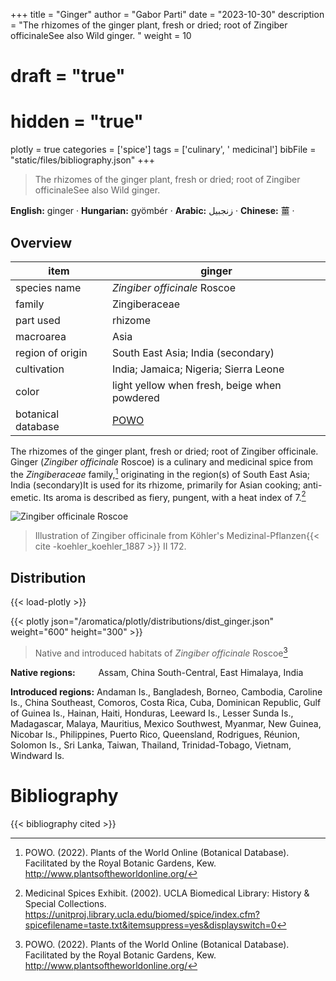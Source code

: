 +++
title = "Ginger"
author = "Gabor Parti"
date = "2023-10-30"
description = "The rhizomes of the ginger plant, fresh or dried; root of Zingiber officinaleSee also Wild ginger. "
weight = 10
# draft = "true"
# hidden = "true"
plotly = true
categories = ['spice']
tags = ['culinary', ' medicinal']
bibFile = "static/files/bibliography.json"
+++

>The rhizomes of the ginger plant, fresh or dried; root of Zingiber officinaleSee also Wild ginger. 

<p style="text-align:center;">

**English:** ginger · **Hungarian:** gyömbér · **Arabic:** <span class="arabic-text" dir="rtl">زنجبيل</span> · **Chinese:** <span class="chinese-text">薑</span> · 

</p>

## Overview

|       item       |                       ginger                      |
|------------------|---------------------------------------------------|
|   species name   |            *Zingiber officinale* Roscoe           |
|      family      |                   Zingiberaceae                   |
|     part used    |                      rhizome                      |
|     macroarea    |                        Asia                       |
| region of origin |         South East Asia; India (secondary)        |
|    cultivation   |       India; Jamaica; Nigeria; Sierra Leone       |
|       color      |    light yellow when fresh, beige when powdered   |
|botanical database|[POWO](https://powo.science.kew.org/taxon/798372-1)|

The rhizomes of the ginger plant, fresh or dried; root of Zingiber officinale. Ginger (*Zingiber officinale* Roscoe) is a culinary and medicinal spice from the *Zingiberaceae* family,[^powo] originating in the region(s) of South East Asia; India (secondary)It is used for its rhizome, primarily for Asian cooking; anti-emetic. Its aroma is described as fiery, pungent, with a heat index of 7.[^ucla_medicinal_2002]

![*Zingiber officinale* Roscoe](/images/illustrations/ginger.png?width=40rem "Illustration of Zingiber officinale from Köhler's Medizinal-Pflanzen")

>Illustration of Zingiber officinale from Köhler's Medizinal-Pflanzen{{< cite -koehler_koehler_1887 >}} II 172.

## Distribution

{{< load-plotly >}}

{{< plotly json="/aromatica/plotly/distributions/dist_ginger.json" weight="600" height="300" >}}

>Native and introduced habitats of *Zingiber officinale* Roscoe[^powo]

<p style="text-align:left;">

**Native regions:** &ensp; &ensp; &ensp; Assam, China South-Central, East Himalaya, India

**Introduced regions:** Andaman Is., Bangladesh, Borneo, Cambodia, Caroline Is., China Southeast, Comoros, Costa Rica, Cuba, Dominican Republic, Gulf of Guinea Is., Hainan, Haiti, Honduras, Leeward Is., Lesser Sunda Is., Madagascar, Malaya, Mauritius, Mexico Southwest, Myanmar, New Guinea, Nicobar Is., Philippines, Puerto Rico, Queensland, Rodrigues, Réunion, Solomon Is., Sri Lanka, Taiwan, Thailand, Trinidad-Tobago, Vietnam, Windward Is.

</p>

[^powo]: POWO. (2022). Plants of the World Online (Botanical Database). Facilitated by the Royal Botanic Gardens, Kew. http://www.plantsoftheworldonline.org/
[^ucla_medicinal_2002]: Medicinal Spices Exhibit. (2002). UCLA Biomedical Library: History & Special Collections. https://unitproj.library.ucla.edu/biomed/spice/index.cfm?spicefilename=taste.txt&itemsuppress=yes&displayswitch=0



# Bibliography

{{< bibliography cited >}}

